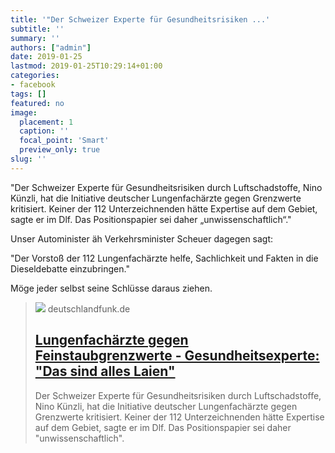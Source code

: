 ```yaml
---
title: '"Der Schweizer Experte für Gesundheitsrisiken ...'
subtitle: ''
summary: ''
authors: ["admin"]
date: 2019-01-25
lastmod: 2019-01-25T10:29:14+01:00
categories:
- facebook
tags: []
featured: no
image:
  placement: 1
  caption: ''
  focal_point: 'Smart'
  preview_only: true
slug: ''
---
```

"Der Schweizer Experte für Gesundheitsrisiken durch Luftschadstoffe, Nino Künzli, hat die Initiative deutscher Lungenfachärzte gegen Grenzwerte kritisiert. Keiner der 112 Unterzeichnenden hätte Expertise auf dem Gebiet, sagte er im Dlf. Das Positionspapier sei daher „unwissenschaftlich“."

Unser Autominister äh Verkehrsminister Scheuer dagegen sagt:

"Der Vorstoß der 112 Lungenfachärzte helfe, Sachlichkeit und Fakten in die Dieseldebatte einzubringen."

Möge jeder selbst seine Schlüsse daraus ziehen.
> [![](https://bilder.deutschlandfunk.de/FI/LE/_1/68/FILE_168c9a7dd6d8e16f62e491a6297fe37a/112072406-jpg-100-1920x1080.jpg)](https://www.deutschlandfunk.de/lungenfachaerzte-gegen-feinstaubgrenzwerte.676.de.html?dram:article_id=439257)
> deutschlandfunk.de
> ## [Lungenfachärzte gegen Feinstaubgrenzwerte - Gesundheitsexperte: "Das sind alles Laien"](https://www.deutschlandfunk.de/lungenfachaerzte-gegen-feinstaubgrenzwerte.676.de.html?dram:article_id=439257)
>
>Der Schweizer Experte für Gesundheitsrisiken durch Luftschadstoffe, Nino Künzli, hat die Initiative deutscher Lungenfachärzte gegen Grenzwerte kritisiert. Keiner der 112 Unterzeichnenden hätte Expertise auf dem Gebiet, sagte er im Dlf. Das Positionspapier sei daher "unwissenschaftlich".


